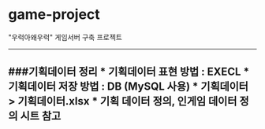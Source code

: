 # game-project
"우럭아왜우럭" 게임서버 구축 프로젝트

---
###기획데이터 정리
    * 기획데이터 표현 방법 : EXECL
    * 기획데이터 저장 방법 : DB (MySQL 사용)
    * 기획데이터 > 기획데이터.xlsx
        * 기획 데이터 정의, 인게임 데이터 정의 시트 참고
---
